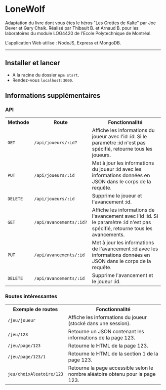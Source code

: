 LoneWolf
===============
Adaptation du livre dont vous êtes le héros "Les Grottes de Kalte" par Joe Dever et Gary Chalk.
Réalisé par Thibault B. et Arnaud B. pour les laboratoires du module LOG4420 de l'Ecole Polytechnique de Montréal.

L'application Web utilise : NodeJS, Express et MongoDB.

------------------------------------------------------------------------------------
## Installer et lancer

* A la racine du dossier `npm start`.
* Rendez-vous `localhost:3000`.

## Informations supplémentaires
### API

<html>

<table>

  <tr>
    <th>Methode</th>
    <th>Route</th>
    <th>Fonctionnalité</th>
  </tr>

  <tr>
    <td><code>GET</code></td>
    <td><code>/api/joueurs/:id?</code></td>
    <td>Affiche les informations du joueur avec l'id :id. Si le paramètre :id n'est pas spécifié, retourne tous les joueurs.</td>
  </tr>

  <tr>
    <td><code>PUT</code></td>
    <td><code>/api/joueurs/:id</code></td>
    <td>Met à jour les informations du joueur :id avec les informations données en JSON dans le corps de la requête.</td>
  </tr>

  <tr>
    <td><code>DELETE</code></td>
    <td><code>/api/joueurs/:id</code></td>
    <td>Supprime le joueur et l'avancement :id.</td>
  </tr>

  <tr>
    <td><code>GET</code></td>
    <td><code>/api/avancements/:id?</code></td>
    <td>Affiche les informations de l'avancement avec l'id :id. Si le paramètre :id n'est pas spécifié, retourne tous les avancements.</td>
  </tr>

  <tr>
    <td><code>PUT</code></td>
    <td><code>/api/avancements/:id</code></td>
    <td>Met à jour les informations de l'avancement :id avec les informations données en JSON dans le corps de la requête.</td>
  </tr>

  <tr>
    <td><code>DELETE</code></td>
    <td><code>/api/avancements/:id</code></td>
    <td>Supprime l'avancement et le joueur :id.</td>
  </tr>

</table>

### Routes intéressantes

<html>

<table>

  <tr>
    <th>Exemple de routes</th>
    <th>Fonctionnalité</th>
  </tr>

  <tr>
    <td><code>/jeu/joueur</code></td>
    <td>Affiche les informations du joueur (stocké dans une session).</td>
  </tr>

  <tr>
    <td><code>/jeu/123</code></td>
    <td>Retourne un JSON contenant les informations de la page 123.</td>
  </tr>

  <tr>
    <td><code>/jeu/page/123</code></td>
    <td>Retourne le HTML de la page 123.</td>
  </tr>

  <tr>
    <td><code>/jeu/page/123/1</code></td>
    <td>Retourne le HTML de la section 1 de la page 123.</td>
  </tr>

   <tr>
    <td><code>jeu/choixAleatoire/123</code></td>
    <td>Retourne la page accessible selon le nombre aléatoire obtenu pour la page 123.</td>
  </tr>

</table>
